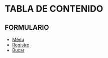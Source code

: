 # TABLA DE CONTENIDO 
## FORMULARIO
- [Menu](juan_vides\menu.md)
- [Registro](juan_vides\registro.md)
- [Bucar](juan_vides\buscar.md)